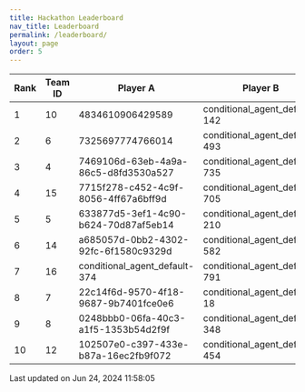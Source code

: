 ```yaml
---
title: Hackathon Leaderboard
nav_title: Leaderboard
permalink: /leaderboard/
layout: page
order: 5
---
```


|Rank            |Team ID         |Player A        |Player B        |Player C        |Total Score     |
|----------------|----------------|----------------|----------------|----------------|----------------|
|1               |10              |4834610906429589|conditional_agent_default-142|conditional_agent_default-525|1937.15         |
|2               |6               |7325697774766014|conditional_agent_default-493|conditional_agent_default-763|1850.67         |
|3               |4               |7469106d-63eb-4a9a-86c5-d8fd3530a527|conditional_agent_default-735|conditional_agent_default-801|1475.12         |
|4               |15              |7715f278-c452-4c9f-8056-4ff67a6bff9d|conditional_agent_default-705|conditional_agent_default-902|696.88          |
|5               |5               |633877d5-3ef1-4c90-b624-70d87af5eb14|conditional_agent_default-210|conditional_agent_default-553|598.33          |
|6               |14              |a685057d-0bb2-4302-92fc-6f1580c9329d|conditional_agent_default-582|conditional_agent_default-974|551.24          |
|7               |16              |conditional_agent_default-374|conditional_agent_default-791|eabae978-2dd5-4c2f-bba9-47bed39b0cd4|550.64          |
|8               |7               |22c14f6d-9570-4f18-9687-9b7401fce0e6|conditional_agent_default-18|conditional_agent_default-915|537.69          |
|9               |8               |0248bbb0-06fa-40c3-a1f5-1353b54d2f9f|conditional_agent_default-348|conditional_agent_default-705|460.99          |
|10              |12              |102507e0-c397-433e-b87a-16ec2fb9f072|conditional_agent_default-454|conditional_agent_default-888|456.24          |

Last updated on Jun 24, 2024 11:58:05
